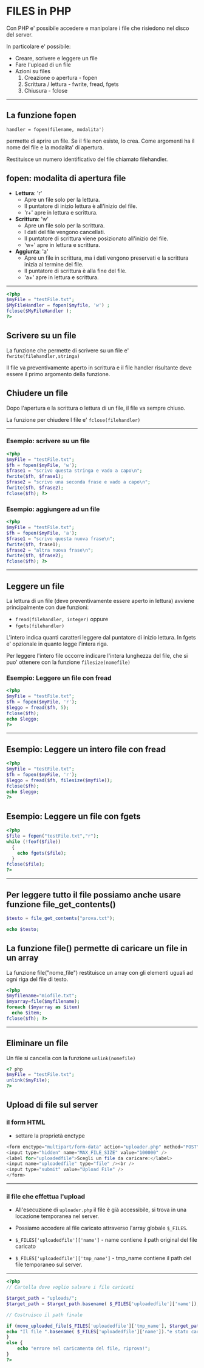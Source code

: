 # FILES in PHP

Con PHP e' possibile accedere e manipolare i file che risiedono nel disco del server.

In particolare e' possibile:

* Creare, scrivere e leggere un file
* Fare l'upload di un file
* Azioni su files
  1. Creazione o apertura - fopen
  2. Scrittura / lettura - fwrite, fread, fgets
  3. Chiusura - fclose

---

## La funzione fopen

`handler = fopen(filename, modalita')`

permette di aprire un file. Se il file non esiste, lo crea. Come
argomenti ha il nome del file e la modalita' di apertura.

Restituisce un numero identificativo del file chiamato
filehandler.

## fopen: modalita di apertura file

* **Lettura**: 'r'
  * Apre un file solo per la lettura.
  * Il puntatore di inizio lettura è all'inizio del file.
  * 'r+' apre in lettura e scrittura.
* **Scrittura**: 'w'
  * Apre un file solo per la scrittura.
  * I dati del file vengono cancellati.
  * Il puntatore di scrittura viene posizionato all'inizio del file.
  * 'w+' apre in lettura e scrittura.
* **Aggiunta**: 'a'
  * Apre un file in scrittura, ma i dati vengono preservati e la scrittura inizia al termine del file.
  * Il puntatore di scrittura è alla fine del file.
  * 'a+' apre in lettura e scrittura.

---

```php
<?php
$myFile = "testFile.txt";
$MyFileHandler = fopen($myfile, 'w') ;
fclose($MyFileHandler );
?>
```

## Scrivere su un file

La funzione che permette di scrivere su un file e' ```fwrite(filehandler,stringa)```

Il file va preventivamente aperto in scrittura e il file handler risultante deve essere il primo argomento della funzione.

## Chiudere un file

Dopo l'apertura e la scrittura o lettura di un file, il file va sempre chiuso.

La funzione per chiudere I file e' ```fclose(filehandler)```

---

### Esempio: scrivere su un file

```php
<?php
$myFile = "testFile.txt";
$fh = fopen($myFile, 'w');
$frase1 = "scrivo questa stringa e vado a capo\n";
fwrite($fh, $frase1);
$frase2 = "scrivo una seconda frase e vado a capo\n";
fwrite($fh, $frase2);
fclose($fh); ?>
```

### Esempio: aggiungere ad un file

```php
<?php
$myFile = "testFile.txt";
$fh = fopen($myFile, 'a');
$frase1 = "scrivo questa nuova frase\n";
fwrite($fh, frase1);
$frase2 = "altra nuova frase\n";
fwrite($fh, $frase2);
fclose($fh); ?>
```

---

## Leggere un file

La lettura di un file (deve preventivamente essere aperto in lettura) avviene principalmente con due funzioni:

* `fread(filehandler, integer)` oppure
* `fgets(filehandler)`

L'intero indica quanti caratteri leggere dal puntatore di inizio lettura. In fgets e' opzionale in quanto legge l'intera riga.

Per leggere l'intero file occorre indicare l'intera lunghezza del file, che si puo' ottenere con la funzione `filesize(nomefile)`

### Esempio: Leggere un file con fread

```php
<?php
$myFile = "testFile.txt";
$fh = fopen($myFile, 'r');
$leggo = fread($fh, 5);
fclose($fh);
echo $leggo;
?>
```

---

## Esempio: Leggere un intero file con fread

```php
<?php
$myFile = "testFile.txt";
$fh = fopen($myFile, 'r');
$leggo = fread($fh, filesize($myfile));
fclose($fh);
echo $leggo;
?>
```

## Esempio: Leggere un file con fgets

```php
<?php
$file = fopen("testFile.txt","r");
while (!feof($file))
  {
    echo fgets($file);
  }
fclose($file);
?>
```

---

## Per leggere tutto il file possiamo anche usare funzione file_get_contents()

```php
$testo = file_get_contents("prova.txt");

echo $testo;
```

## La funzione file() permette di caricare un file in un array

La funzione file("nome_file") restituisce un array con gli elementi uguali ad ogni riga del file di testo.

```php
<?php
$myfilename="miofile.txt";
$myarray=file($myfilename);
foreach ($myarray as $item)
  echo $item;
fclose($fh); ?>
```

---

## Eliminare un file

Un file si cancella con la funzione ```unlink(nomefile)```

```php
<? php
$myFile = "testFile.txt";
unlink($myFile);
?>
```

## Upload di file sul server

### il form HTML

* settare la proprietà enctype

```php
<form enctype="multipart/form-data" action="uploader.php" method="POST">
<input type="hidden" name="MAX_FILE_SIZE" value="100000" />
<label for="uploadedfile">Scegli un file da caricare:</label>
<input name="uploadedfile" type="file" /><br />
<input type="submit" value="Upload File" />
</form>
```

---

### il file che effettua l'upload

* All'esecuzione di `uploader.php` il file è già accessibile, si trova in una locazione temporanea nel server.
* Possiamo accedere al file caricato attraverso l'array globale ```$_FILES```.

* ```$_FILES['uploadedfile']['name']``` - name contiene il path original del file caricato
* ```$_FILES['uploadedfile']['tmp_name']``` - tmp_name contiene il path del file temporaneo sul server.

---

```php
<?php
// Cartella dove voglio salvare i file caricati

$target_path = "uploads/";
$target_path = $target_path.basename( $_FILES['uploadedfile']['name']);

// Costruisco il path finale

if (move_uploaded_file($_FILES['uploadedfile']['tmp_name'], $target_path)) {
echo "Il file ".basename( $_FILES['uploadedfile']['name'])."e stato caricato";
}
else { 
    echo "errore nel caricamento del file, riprova!";
}
?>
```

